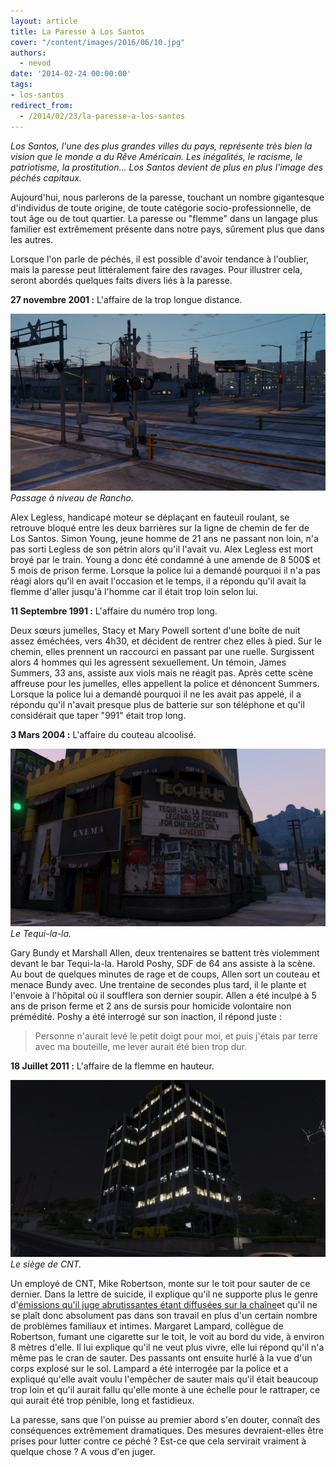 ```yaml
---
layout: article
title: La Paresse à Los Santos
cover: "/content/images/2016/06/10.jpg"
authors:
  - nevod
date: '2014-02-24 00:00:00'
tags:
- los-santos
redirect_from:
  - /2014/02/23/la-paresse-a-los-santos
---
```


_Los Santos, l'une des plus grandes villes du pays, représente très bien la vision que le monde a du Rêve Américain. Les inégalités, le racisme, le patriotisme, la prostitution... Los Santos devient de plus en plus l'image des péchés capitaux._

Aujourd'hui, nous parlerons de la paresse, touchant un nombre gigantesque d'individus de toute origine, de toute catégorie socio-professionnelle, de tout âge ou de tout quartier. La paresse ou "flemme" dans un langage plus familier est extrêmement présente dans notre pays, sûrement plus que dans les autres.

Lorsque l'on parle de péchés, il est possible d'avoir tendance à l'oublier, mais la paresse peut littéralement faire des ravages. Pour illustrer cela, seront abordés quelques faits divers liés à la paresse.

**27 novembre 2001 :** L'affaire de la trop longue distance.

![Passage à niveau de Rancho.](/content/images/2016/06/10_1.jpg)
_Passage à niveau de Rancho._

Alex Legless, handicapé moteur se déplaçant en fauteuil roulant, se retrouve bloqué entre les deux barrières sur la ligne de chemin de fer de Los Santos. Simon Young, jeune homme de 21 ans ne passant non loin, n'a pas sorti Legless de son pétrin alors qu'il l'avait vu. Alex Legless est mort broyé par le train. Young a donc été condamné à une amende de 8 500$ et 5 mois de prison ferme. Lorsque la police lui a demandé pourquoi il n'a pas réagi alors qu'il en avait l'occasion et le temps, il a répondu qu'il avait la flemme d'aller jusqu'à l'homme car il était trop loin selon lui.

**11 Septembre 1991 :** L'affaire du numéro trop long.

Deux sœurs jumelles, Stacy et Mary Powell sortent d'une boîte de nuit assez éméchées, vers 4h30, et décident de rentrer chez elles à pied. Sur le chemin, elles prennent un raccourci en passant par une ruelle. Surgissent alors 4 hommes qui les agressent sexuellement. Un témoin, James Summers, 33 ans, assiste aux viols mais ne réagit pas. Après cette scène affreuse pour les jumelles, elles appellent la police et dénoncent Summers. Lorsque la police lui a demandé pourquoi il ne les avait pas appelé, il a répondu qu'il n'avait presque plus de batterie sur son téléphone et qu'il considérait que taper "991" était trop long.

**3 Mars 2004 :** L'affaire du couteau alcoolisé.

![Le Tequi-la-la.](/content/images/2016/06/10_3.jpg)
_Le Tequi-la-la._

Gary Bundy et Marshall Allen, deux trentenaires se battent très violemment devant le bar Tequi-la-la. Harold Poshy, SDF de 64 ans assiste à la scène. Au bout de quelques minutes de rage et de coups, Allen sort un couteau et menace Bundy avec. Une trentaine de secondes plus tard, il le plante et l'envoie à l'hôpital où il soufflera son dernier soupir. Allen a été inculpé à 5 ans de prison ferme et 2 ans de sursis pour homicide volontaire non prémédité. Poshy a été interrogé sur son inaction, il répond juste :

> Personne n'aurait levé le petit doigt pour moi, et puis j'étais par terre avec ma bouteille, me lever aurait été bien trop dur.

**18 Juillet 2011 :** L'affaire de la flemme en hauteur.

![Le siège de CNT.](/content/images/2016/06/10_2.jpg)
_Le siège de CNT._

Un employé de CNT, Mike Robertson, monte sur le toit pour sauter de ce dernier. Dans la lettre de suicide, il explique qu'il ne supporte plus le genre d'[émissions qu'il juge abrutissantes étant diffusées sur la chaîne](/2014/02/21/la-tele-realite-rend-t-elle-stupide--/)et qu'il ne se plaît donc absolument pas dans son travail en plus d'un certain nombre de problèmes familiaux et intimes. Margaret Lampard, collègue de Robertson, fumant une cigarette sur le toit, le voit au bord du vide, à environ 8 mètres d'elle. Il lui explique qu'il ne veut plus vivre, elle lui répond qu'il n'a même pas le cran de sauter. Des passants ont ensuite hurlé à la vue d'un corps explosé sur le sol. Lampard a été interrogée par la police et a expliqué qu'elle avait voulu l'empêcher de sauter mais qu'il était beaucoup trop loin et qu'il aurait fallu qu'elle monte à une échelle pour le rattraper, ce qui aurait été trop pénible, long et fastidieux.

La paresse, sans que l'on puisse au premier abord s'en douter, connaît des conséquences extrêmement dramatiques. Des mesures devraient-elles être prises pour lutter contre ce péché ? Est-ce que cela servirait vraiment à quelque chose ? A vous d'en juger.